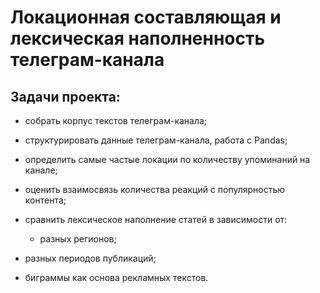 # Локационная составляющая и лексическая наполненность телеграм-канала 
## Задачи проекта:
-	собрать корпус текстов телеграм-канала;
-	структурировать данные телеграм-канала, работа с Pandas;
-	определить самые частые локации по количеству упоминаний на канале;
-	оценить взаимосвязь количества реакций с популярностью контента;
-	сравнить лексическое наполнение статей в зависимости от:

 	 -	разных регионов;
   -	разных периодов публикаций;
-	биграммы как основа рекламных текстов.
